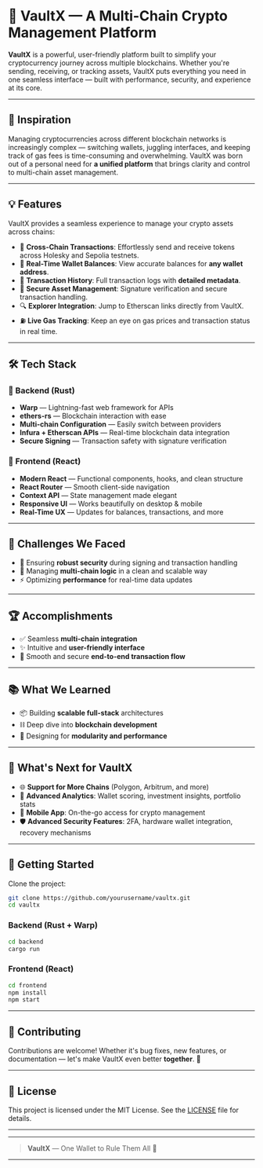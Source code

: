 

# 🚀 VaultX — A Multi-Chain Crypto Management Platform

**VaultX** is a powerful, user-friendly platform built to simplify your cryptocurrency journey across multiple blockchains. Whether you're sending, receiving, or tracking assets, VaultX puts everything you need in one seamless interface — built with performance, security, and experience at its core.

---

## 🌟 Inspiration

Managing cryptocurrencies across different blockchain networks is increasingly complex — switching wallets, juggling interfaces, and keeping track of gas fees is time-consuming and overwhelming. VaultX was born out of a personal need for **a unified platform** that brings clarity and control to multi-chain asset management.

---

## 💡 Features

VaultX provides a seamless experience to manage your crypto assets across chains:

- 🔁 **Cross-Chain Transactions**: Effortlessly send and receive tokens across Holesky and Sepolia testnets.
- 💼 **Real-Time Wallet Balances**: View accurate balances for **any wallet address**.
- 🧾 **Transaction History**: Full transaction logs with **detailed metadata**.
- 🔐 **Secure Asset Management**: Signature verification and secure transaction handling.
- 🔍 **Explorer Integration**: Jump to Etherscan links directly from VaultX.
- ⛽ **Live Gas Tracking**: Keep an eye on gas prices and transaction status in real time.

---

## 🛠️ Tech Stack

### 🔧 Backend (Rust)

- **Warp** — Lightning-fast web framework for APIs
- **ethers-rs** — Blockchain interaction with ease
- **Multi-chain Configuration** — Easily switch between providers
- **Infura + Etherscan APIs** — Real-time blockchain data integration
- **Secure Signing** — Transaction safety with signature verification

### 🎨 Frontend (React)

- **Modern React** — Functional components, hooks, and clean structure
- **React Router** — Smooth client-side navigation
- **Context API** — State management made elegant
- **Responsive UI** — Works beautifully on desktop & mobile
- **Real-Time UX** — Updates for balances, transactions, and more

---

## 🚧 Challenges We Faced

- 🔐 Ensuring **robust security** during signing and transaction handling
- 🔄 Managing **multi-chain logic** in a clean and scalable way
- ⚡ Optimizing **performance** for real-time data updates

---

## 🏆 Accomplishments

- ✅ Seamless **multi-chain integration**
- ✨ Intuitive and **user-friendly interface**
- 🚀 Smooth and secure **end-to-end transaction flow**

---

## 📚 What We Learned

- 📦 Building **scalable full-stack** architectures
- ⛓️ Deep dive into **blockchain development**
- 🧠 Designing for **modularity and performance**

---

## 🔮 What's Next for VaultX

- 🌐 **Support for More Chains** (Polygon, Arbitrum, and more)
- 🧠 **Advanced Analytics**: Wallet scoring, investment insights, portfolio stats
- 📲 **Mobile App**: On-the-go access for crypto management
- 🛡️ **Advanced Security Features**: 2FA, hardware wallet integration, recovery mechanisms

---

## 🚀 Getting Started

Clone the project:

```bash
git clone https://github.com/yourusername/vaultx.git
cd vaultx
```

### Backend (Rust + Warp)

```bash
cd backend
cargo run
```

### Frontend (React)

```bash
cd frontend
npm install
npm start
```

---

## 🤝 Contributing

Contributions are welcome! Whether it's bug fixes, new features, or documentation — let's make VaultX even better **together**. 🙌

---

## 📄 License

This project is licensed under the MIT License. See the [LICENSE](./LICENSE) file for details.

---


---

> **VaultX** — One Wallet to Rule Them All 🔗

---

